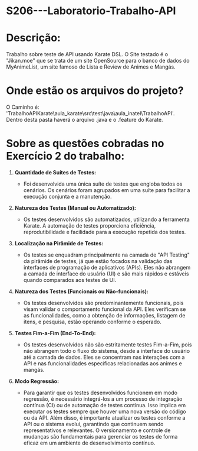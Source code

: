 # S206---Laboratorio-Trabalho-API

# Descrição:
Trabalho sobre teste de API usando Karate DSL. O Site testado é o "Jikan.moe" 
que se trata de um site OpenSource para o banco de dados do MyAnimeList, um site famoso de Lista e Review de Animes e Mangás.

# Onde estão os arquivos do projeto?
O Caminho é: 'TrabalhoAPIKarate\aula_karate\src\test\java\aula_inatel\TrabalhoAPI'. Dentro desta pasta haverá o arquivo .java e o .feature do Karate.

# Sobre as questões cobradas no Exercício 2 do trabalho:

1. **Quantidade de Suítes de Testes:**
   - Foi desenvolvida uma única suíte de testes que engloba todos os cenários. Os cenários foram agrupados em uma suíte para facilitar a execução conjunta e a manutenção.

2. **Natureza dos Testes (Manual ou Automatizado):**
   - Os testes desenvolvidos são automatizados, utilizando a ferramenta Karate. A automação de testes proporciona eficiência, reprodutibilidade e facilidade para a execução repetida dos testes.

3. **Localização na Pirâmide de Testes:**
   - Os testes se enquadram principalmente na camada de "API Testing" da pirâmide de testes, já que estão focados na validação das interfaces de programação de aplicativos (APIs). Eles não abrangem a camada de interface do usuário (UI) e são mais rápidos e estáveis quando comparados aos testes de UI.

4. **Natureza dos Testes (Funcionais ou Não-funcionais):**
   - Os testes desenvolvidos são predominantemente funcionais, pois visam validar o comportamento funcional da API. Eles verificam se as funcionalidades, como a obtenção de informações, listagem de itens, e pesquisa, estão operando conforme o esperado.

5. **Testes Fim-a-Fim (End-To-End):**
   - Os testes desenvolvidos não são estritamente testes Fim-a-Fim, pois não abrangem todo o fluxo do sistema, desde a interface do usuário até a camada de dados. Eles se concentram nas interações com a API e nas funcionalidades específicas relacionadas aos animes e mangás.

6. **Modo Regressão:**
   - Para garantir que os testes desenvolvidos funcionem em modo regressão, é necessário integrá-los a um processo de integração contínua (CI) ou de automação de testes contínua. Isso implica em executar os testes sempre que houver uma nova versão do código ou da API. Além disso, é importante atualizar os testes conforme a API ou o sistema evolui, garantindo que continuem sendo representativos e relevantes. O versionamento e controle de mudanças são fundamentais para gerenciar os testes de forma eficaz em um ambiente de desenvolvimento contínuo.
